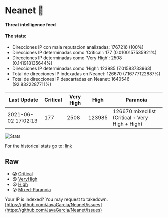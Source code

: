 # Neanet :hocho:
#### Threat intelligence feed
#### The stats:

- Direcciones IP con mala reputacion analizadas: 1767216 (100%)
- Direcciones IP determinadas como 'Critical':  177 (0.0100157535921%)
- Direcciones IP determinadas como 'Very High':  2508 (0.141918135644%)
- Direcciones IP determinadas como 'High':  123985 (7.01583733963)
- Total de direcciones IP indexadas en Neanet:  126670 (7.16777122887%)
- Total de direcciones IP descartadas en Neanet:  1640546 (92.8322287711%)

| Last Update | Critical | Very High | High | Paranoia |
| --- | --- | --- | --- | --- |
| 2021-06-02 17:02:13 | 177 | 2508 | 123985 | 126670 mixed list (Critical + Very High + High)|

![Stats](https://docs.google.com/spreadsheets/d/e/2PACX-1vSnaNMIXVabIpDJjufMlzH7poXnshF3mgd8Is1g9ytUEzVsP5my4Trn8f-xkoLLQ38xpL3HtmUexLo6/pubchart?oid=501124687&format=image)

For the historical stats go to: [link](/stats.csv)
## Raw
- :scream: [Critical](https://raw.githubusercontent.com/JavaGarcia/Neanet/master/blacklists/neanet_critical.txt)
- :fearful: [VeryHigh](https://raw.githubusercontent.com/JavaGarcia/Neanet/master/blacklists/neanet_veryHigh.txtt)
- :frowning: [High](https://raw.githubusercontent.com/JavaGarcia/Neanet/master/blacklists/neanet_high.txt)
- :dizzy_face: [Mixed-Paranoia](https://raw.githubusercontent.com/JavaGarcia/Neanet/master/blacklists/neanet_all.txt)


Your IP is indexed? You may request to takedown. [https://github.com/JavaGarcia/Neanet/issues](https://github.com/JavaGarcia/Neanet/issues)






































































































































































































































































































































































































































































































































































































































































































































































































































































































































































































































































































































































































































































































































































































































































































































































































































































































































































































































































































































































































































































































































































































































































































































































































































































































































































































































































































































































































































































































































































































































































































































































































































































































































































































































































































































































































































































































































































































































































































































































































































































































































































































































































































































































































































































































































































































































































































































































































































































































































































































































































































































































































































































































































































































































































































































































































































































































































































































































































































































































































































































































































































































































































































































































































































































































































































































































































































































































































































































































































































